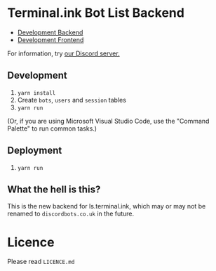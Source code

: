 # Terminal.ink Bot List Backend
- [Development Backend](https://api.ls.mss.ovh/)
- [Development Frontend](https://ls.mss.ovh/)

For information, try [our Discord server.](https://discordapp.com/invite/8uC6aKZ)

## Development
1. `yarn install`
2. Create `bots`, `users` and `session` tables
3. `yarn run`

(Or, if you are using Microsoft Visual Studio Code, use the "Command Palette" to run common tasks.)

## Deployment
1. `yarn run`

## What the hell is this?
This is the new backend for ls.terminal.ink, which may or may not be renamed to `discordbots.co.uk` in the future.

# Licence
Please read `LICENCE.md`
